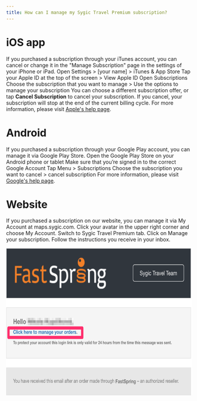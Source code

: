 ```yaml
---
title: How can I manage my Sygic Travel Premium subscription?
---
```


# **iOS app**
If you purchased a subscription through your iTunes account, you can cancel or change it in the "Manage Subscription" page in the settings of your iPhone or iPad.
Open Settings > [your name] > iTunes & App Store
Tap your Apple ID at the top of the screen > View Apple ID
Open Subscriptions
Choose the subscription that you want to manage > Use the options to manage your subscription
You can choose a different subscription offer, or tap **Cancel Subscription** to cancel your subscription.  If you cancel, your subscription will stop at the end of the current billing cycle. For more information, please visit [Apple's help page](https://support.apple.com/en-us/HT202039#subscriptions).
# **Android**
If you purchased a subscription through your Google Play account, you can manage it via Google Play Store.
Open the Google Play Store on your Android phone or tablet
Make sure that you’re signed in to the correct Google Account
Tap Menu > Subscriptions
Choose the subscription you want to cancel > cancel subscription
For more information, please visit [Google's help page](https://support.google.com/googleplay/answer/7018481?hl=en&ref_topic=1689236).
# **Website**
If you purchased a subscription on our website, you can manage it via My Account at maps.sygic.com.
Click your avatar in the upper right corner and choose My Account.
Switch to Sygic Travel Premium tab.
Click on Manage your subscription.
Follow the instructions you receive in your inbox.
<div><img src="/assets/3-sygic-travel/6-sygic-travel-premium/4-how-can-i-manage-my-subscription/manage-orders-web.png" alt="" title="null" height=400 /></div>




